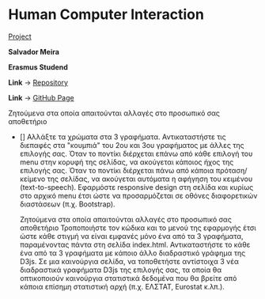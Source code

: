 <h1> Human Computer Interaction </h1>

<p><a href="https://github.com/Sdacm/D3js-US-educational-attainment">Project</a></p>

<b>
<p>Salvador Meira</p>
<p>Erasmus Studend</p>
</b>
<p><b>Link</b> -> <a href="https://github.com/Sdacm?tab=repositories">Repository</a></p>
<p><b>Link</b> -> <a href="https://sdacm.github.io/D3js-US-educational-attainment/">GitHub Page</a></p>

Ζητούμενα στα οποία απαιτούνται αλλαγές στο προσωπικό σας αποθετήριο
- [] Αλλάξτε τα χρώματα στα 3 γραφήματα.
  Αντικαταστήστε τις διεπαφές στα "κουμπιά" του 2ου και 3ου γραφήματος με άλλες της επιλογής σας.
  Όταν το ποντίκι διέρχεται επάνω από κάθε επιλογή του menu στην κορυφή της σελίδας, να ακούγεται κάποιος ήχος της επιλογής σας.
  Όταν το ποντίκι διέρχεται πάνω από κάποια πρόταση/κείμενο της σελίδας, να ακούγεται αυτόματα η αφήγηση του κειμένου (text-to-speech).
  Εφαρμόστε responsive design στη σελίδα και κυρίως στο αρχικό menu έτσι ώστε να προσαρμόζεται σε οθόνες διαφορετικών διαστάσεων (π.χ. Bootstrap).
  
  Ζητούμενα στα οποία απαιτούνται αλλαγές στο προσωπικό σας αποθετήριο
  Τροποποιήστε τον κώδικα και το μενού της εφαρμογής έτσι ώστε κάθε στιγμή να είναι εμφανές μόνο ένα από τα 3 γραφήματα, παραμένοντας πάντα στη σελίδα index.html.
  Αντικαταστήστε το κάθε ένα από τα 3 γραφήματα με κάποιο άλλο διαδραστικό γράφημα της D3js.
  Σε μια καινούργια σελίδα, να τοποθετήστε αντίστοιχα 3 νέα διαδραστικά γραφήματα D3js της επιλογής σας, τα οποία θα οπτικοποιούν καινούργια στατιστικά δεδομένα που θα βρείτε από κάποια επίσημη στατιστική αρχή (π.χ. ΕΛΣΤΑΤ, Eurostat κ.λπ.).
